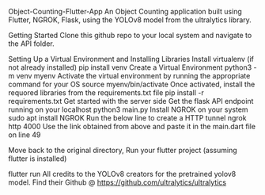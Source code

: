 Object-Counting-Flutter-App
An Object Counting application built using Flutter, NGROK, Flask, using the YOLOv8 model from the ultralytics library.

Getting Started
Clone this github repo to your local system and navigate to the API folder.

Setting Up a Virtual Environment and Installing Libraries
Install virtualenv (if not already installed)
pip install venv
Create a Virtual Environment
python3 -m venv myenv
Activate the virtual environment by running the appropriate command for your OS
source myenv/bin/activate
Once activated, install the requored libraries from the requirements.txt file
pip install -r requirements.txt
Get started with the server side
Get the flask API endpoint running on your localhost
python3 main.py
Install NGROK on your system
sudo apt install NGROK
Run the below line to create a HTTP tunnel
ngrok http 4000
Use the link obtained from above and paste it in the main.dart file on line 49

Move back to the original directory, Run your flutter project (assuming flutter is installed)

flutter run
All credits to the YOLOv8 creators for the pretrained yolov8 model. Find their Github @ https://github.com/ultralytics/ultralytics
